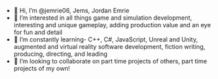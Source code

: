 - 👋 Hi, I’m @jemrie06, Jems, Jordan Emrie
- 👀 I’m interested in all things game and simulation development, interesting and unique gameplay, adding production value and an eye for fun and detail
- 🌱 I’m constantly learning-
        C++, C#, JavaScript,
        Unreal and Unity,
        augmented and virtual reality software development,
        fiction writing,
        producing, directing, and leading
- 💞️ I’m looking to collaborate on part time projects of others, part time projects of my own!

<!---
jemrie06/jemrie06 is a ✨ special ✨ repository because its `README.md` (this file) appears on your GitHub profile.
You can click the Preview link to take a look at your changes.
--->
